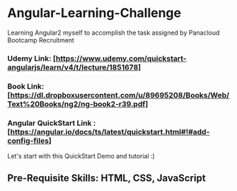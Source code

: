 # Angular-Learning-Challenge
Learning Angular2 myself to accomplish the task assigned by Panacloud Bootcamp Recruitment
### Udemy Link: [https://www.udemy.com/quickstart-angularjs/learn/v4/t/lecture/1851678]
### Book Link: [https://dl.dropboxusercontent.com/u/89695208/Books/Web/Text%20Books/ng2/ng-book2-r39.pdf]
### Angular QuickStart Link : [https://angular.io/docs/ts/latest/quickstart.html#!#add-config-files]
Let's start with this QuickStart Demo and tutorial :)
## Pre-Requisite Skills: HTML, CSS, JavaScript
